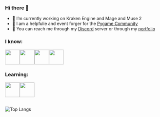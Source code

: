 <h3>Hi there 👋</h3>

<ul>
  <li>🔭 I’m currently working on Kraken Engine and Mage and Muse 2</li>
  <li>🌱 I am a helpfulie and event forger for the <a href="https://github.com/pygame-community">Pygame Community</a></li>
  <li>🙌 You can reach me through my <a href="https://discord.gg/GyyddE7AD5">Discord</a> server or through my <a href="https://durkisneer1.github.io/">portfolio</a></li>
</ul>

<h3>I know:</h3>
<div style="display: flex;">
  <img src="https://media.discordapp.net/attachments/1065276745076445194/1071422357186556024/pythonlogo.png" height=48>
  <img src="https://upload.wikimedia.org/wikipedia/commons/thumb/1/18/ISO_C%2B%2B_Logo.svg/1822px-ISO_C%2B%2B_Logo.svg.png" height=48>
  <img src="https://media.discordapp.net/attachments/1065276745076445194/1076165767260811284/git.png?width=701&height=701" height=48>
  <img src="https://www.w3.org/html/logo/downloads/HTML5_Badge_512.png" height=48>
</div>

<h3>Learning:</h3>
<div style="display: flex;">
  <img src="https://godotengine.org/assets/press/icon_color.png" height=48>
  <img src="https://upload.wikimedia.org/wikipedia/commons/6/62/CSS3_logo.svg" height=48>
</div>

<br>

![Top Langs](https://github-readme-stats.vercel.app/api/top-langs/?username=durkisneer1&layout=compact&theme=tokyonight&hide_border=true)
